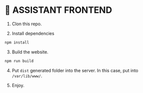 # 🧠 ASSISTANT FRONTEND

1. Clon this repo.

2. Install dependencies

```zsh
npm install
```

3. Build the website.

``` zsh
npm run build
```

4. Put `dist` generated folder into the server. In this case, put into `/var/lib/www/`.

5. Enjoy.